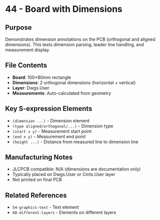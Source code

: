 # 44 - Board with Dimensions

## Purpose
Demonstrates dimension annotations on the PCB (orthogonal and aligned dimensions). This tests dimension parsing, leader line handling, and measurement display.

## File Contents
- **Board**: 100×80mm rectangle
- **Dimensions**: 2 orthogonal dimensions (horizontal + vertical)
- **Layer**: Dwgs.User
- **Measurements**: Auto-calculated from geometry

## Key S-expression Elements
- `(dimension ...)` - Dimension element
- `(type aligned/orthogonal/...)` - Dimension type
- `(start x y)` - Measurement start point
- `(end x y)` - Measurement end point
- `(height ...)` - Distance from measured line to dimension line

## Manufacturing Notes
- JLCPCB compatible: N/A (dimensions are documentation only)
- Typically placed on Dwgs.User or Cmts.User layer
- Not printed on final PCB

## Related References
- `54-graphics-text` - Text element
- `60-different-layers` - Elements on different layers
